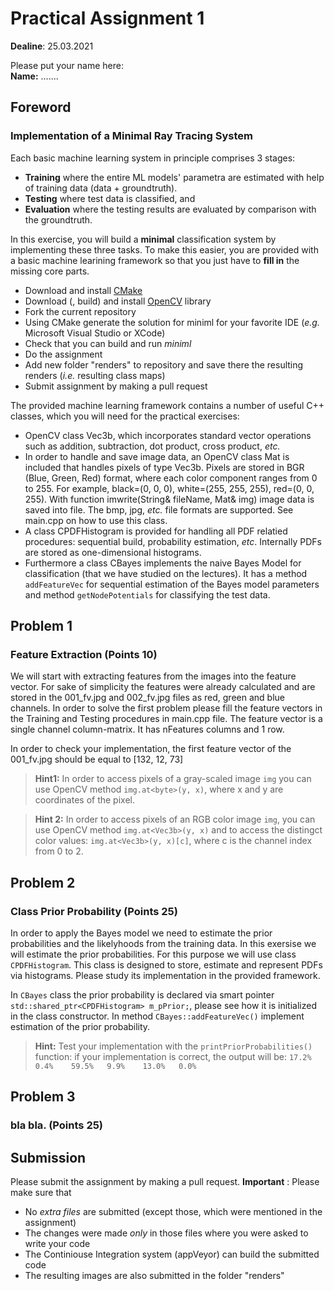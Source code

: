 # Practical Assignment 1
**Dealine**: 25.03.2021

Please put your name here:  
**Name:** .......
## Foreword
### Implementation of a Minimal Ray Tracing System

Each basic machine learning system in principle comprises 3 stages:
- **Training** where the entire ML models' parametra are estimated with help of training data (data + groundtruth).
- **Testing** where test data is classified, and
- **Evaluation** where the testing results are evaluated by comparison with the groundtruth.

In this exercise, you will build a __minimal__ classification system by implementing these three tasks. To make this easier, you are provided with a basic machine learining framework so that you just have to __fill in__ the missing core parts.
- Download and install [CMake](https://cmake.org)
- Download (, build) and install [OpenCV](https://opencv.org) library
- Fork the current repository
- Using CMake generate the solution for miniml for your favorite IDE (_e.g._ Microsoft Visual Studio or XCode)
- Check that you can build and run _miniml_
- Do the assignment
- Add new folder "renders" to repository and save there the resulting renders (_i.e._ resulting class maps)
- Submit assignment by making a pull request

The provided machine learning framework contains a number of useful C++ classes, which you will need for the practical exercises:
- OpenCV class Vec3b, which incorporates standard vector operations such as addition, subtraction, dot product, cross product, _etc._
- In order to handle and save image data, an OpenCV class Mat is included that handles pixels of type Vec3b. Pixels are stored in BGR (Blue, Green, Red) format, where each color component ranges from 0 to 255. For example, black=(0, 0, 0), white=(255, 255, 255), red=(0, 0, 255). With function imwrite(String& fileName, Mat& img) image data is saved into file. The bmp, jpg, _etc._ file formats are supported. See main.cpp on how to use this class.
- A class CPDFHistogram  is provided for handling all PDF relatied procedures: sequential build, probability estimation, _etc_. Internally PDFs are stored as one-dimensional histograms.
- Furthermore a class CBayes implements the naive Bayes Model for classification (that we have studied on the lectures). It has a method ```addFeatureVec``` for sequential estimation of the Bayes model parameters and method  ```getNodePotentials``` for classifying the test data.

## Problem 1
### Feature Extraction (Points 10)
We will start with extracting features from the images into the feature vector. For sake of simplicity the features were already calculated and are stored in the 001_fv.jpg and 002_fv.jpg files as red, green and blue channels. In order to solve the first problem please fill the feature vectors in the Training and Testing procedures in main.cpp file. The feature vector is a single channel column-matrix. It has nFeatures columns and 1 row. 

In order to check your implementation, the first feature vector of the 001_fv.jpg should be equal to [132, 12, 73]

> **Hint1:** In order to access pixels of a gray-scaled image ```img``` you can use OpenCV method ```img.at<byte>(y, x)```, where x and y are coordinates of the pixel. 

> **Hint 2:** In order to access pixels of an RGB color image ```img```, you can use OpenCV method ```img.at<Vec3b>(y, x)``` and to access the distingct color values: ```img.at<Vec3b>(y, x)[c]```, where c is the channel index from 0 to 2.

## Problem 2
### Class Prior Probability (Points 25)
In order to apply the Bayes model we need to estimate the prior probabilities and the likelyhoods from the training data. In this exersise we will estimate the prior probabilities. For this purpose we will use class `CPDFHistogram`. This class is designed to store, estimate and represent PDFs via histograms. Please study its implementation in the provided framework.

In `CBayes` class the prior probability is declared via smart pointer `std::shared_ptr<CPDFHistogram> m_pPrior;`, please see how it is initialized in the class constructor. In method `CBayes::addFeatureVec()` implement estimation of the prior probability. 

> **Hint:** Test your implementation with the `printPriorProbabilities()` function: if your implementation is correct, the output will be: `17.2%   0.4%    59.5%   9.9%    13.0%   0.0%`

## Problem 3
### bla bla. (Points 25)

## Submission
Please submit the assignment by making a pull request.
**Important** : Please make sure that
- No _extra files_ are submitted (except those, which were mentioned in the assignment)
- The changes were made _only_ in those files where you were asked to write your code
- The Continiouse Integration system (appVeyor) can build the submitted code
- The resulting images are also submitted in the folder "renders" 
